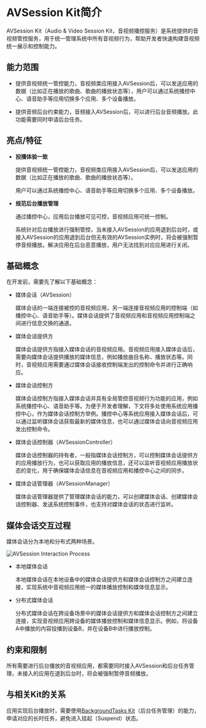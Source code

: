 # AVSession Kit简介
<!--Kit: AVSession Kit-->
<!--Subsystem: Multimedia-->
<!--Owner: @ccfriend; @liao_qian-->
<!--Designer: @ccfriend-->
<!--Tester: @chenmingxi1_huawei-->
<!--Adviser: @zengyawen-->

AVSession Kit（Audio &amp; Video Session Kit，音视频播控服务）是系统提供的音视频管控服务，用于统一管理系统中所有音视频行为，帮助开发者快速构建音视频统一展示和控制能力。

## 能力范围

- 提供音视频统一管控能力，音视频类应用接入AVSession后，可以发送应用的数据（比如正在播放的歌曲、歌曲的播放状态等），用户可以通过系统播控中心、语音助手等应用切换多个应用、多个设备播放。

- 提供音频后台约束能力，音频接入AVSession后，可以进行后台音频播放。此功能需要同时申请后台任务。

## 亮点/特征

- **投播体验一致**

  提供音视频统一管控能力，音视频类应用接入AVSession后，可以发送应用的数据（比如正在播放的歌曲、歌曲的播放状态等）。

  用户可以通过系统播控中心、语音助手等应用切换多个应用、多个设备播放。

- **规范后台播放管理**

  通过播控中心，应用后台播放可见可控，音视频应用可统一控制。

  系统针对后台播放进行强制管控，当未接入AVSession的应用退到后台时，或接入AVSession的应用退到后台但无有效的AVSession实例时，将会被强制暂停音频播放。解决应用在后台恶意播放，用户无法找到对应应用进行关闭。

## 基础概念

在开发前，需要先了解以下基础概念：

- 媒体会话（AVSession）

  媒体会话的一端连接被控的音视频应用，另一端连接音视频应用的控制端（如播控中心、语音助手等）。媒体会话提供了音视频应用和音视频应用控制端之间进行信息交换的通道。

- 媒体会话提供方

  媒体会话提供方指接入媒体会话的音视频应用。音视频应用接入媒体会话后，需要向媒体会话提供播放的媒体信息，例如播放曲目名称、播放状态等。同时，音视频应用需要通过媒体会话接收控制端发出的控制命令并进行正确响应。

- 媒体会话控制方

  媒体会话控制方指接入媒体会话并具有全局管控音视频行为功能的应用，例如系统播控中心、语音助手等。为便于开发者理解，下文将多处使用系统应用播控中心，作为媒体会话控制方举例。播控中心等系统应用接入媒体会话后，可以通过监听媒体会话获取最新的媒体信息，也可以通过媒体会话向音视频应用发出控制命令。

- 媒体会话控制器（AVSessionController）

  媒体会话控制器的持有者，一般指媒体会话控制方，可以控制媒体会话提供方的应用播放行为，也可以获取应用的播放信息，还可以监听音视频应用播放状态的变化，用于确保媒体会话信息在音视频应用和播控中心之间的同步。

- 媒体会话管理器（AVSessionManager）

  媒体会话管理器提供了管理媒体会话的能力，可以创建媒体会话、创建媒体会话控制器、发送系统控制事件，也支持对媒体会话的状态进行监听。

## 媒体会话交互过程

媒体会话分为本地和分布式两种场景。

![AVSession Interaction Process](figures/avsession-interaction-process.png)

- 本地媒体会话

  本地媒体会话在本地设备中的媒体会话提供方和媒体会话控制方之间建立连接，实现系统中音视频应用统一的媒体播放控制和媒体信息显示。

- 分布式媒体会话

  分布式媒体会话在跨设备场景中的媒体会话提供方和媒体会话控制方之间建立连接，实现音视频应用跨设备的媒体播放控制和媒体信息显示。例如，将设备A中播放的内容投播到设备B，并在设备B中进行播放控制。

## 约束和限制

所有需要进行后台播放的音视频应用，都需要同时接入AVSession和后台任务管理，未接入的应用在退到后台时，将会被强制暂停音频播放。

## 与相关Kit的关系

应用实现后台播放时，需要使用[BackgroundTasks Kit](../../task-management/background-task-overview.md)（后台任务管理）的能力，申请对应的长时任务，避免进入挂起（Suspend）状态。
